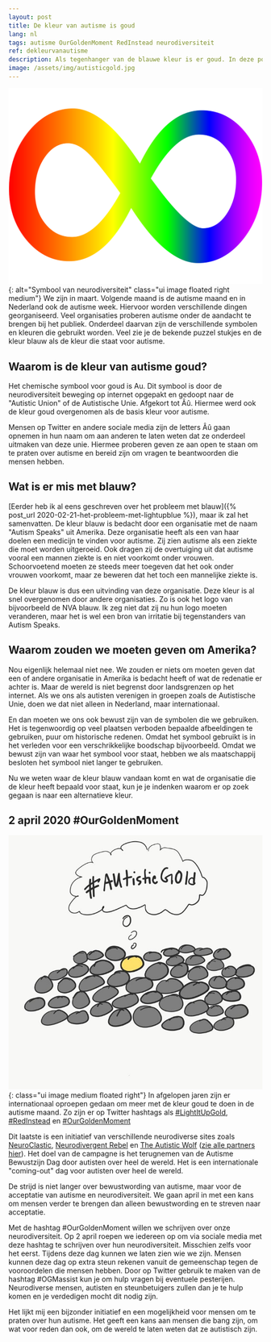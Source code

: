```yaml
---
layout: post
title: De kleur van autisme is goud
lang: nl
tags: autisme OurGoldenMoment RedInstead neurodiversiteit
ref: dekleurvanautisme
description: Als tegenhanger van de blauwe kleur is er goud. In deze post ga ik hierop in. Waarom is de kleur van autisme goud? En hoe kunnen we dat uitdragen naar de mensen om ons heen.
image: /assets/img/autisticgold.jpg
---
```

![Autistic Gold](/assets/img/neurodiversity-logo.png){: alt="Symbool van neurodiversiteit" class="ui image floated right medium"}
We zijn in maart. Volgende maand is de autisme maand en in Nederland ook de autisme week. Hiervoor worden verschillende dingen georganiseerd. Veel organisaties proberen autisme onder de aandacht te brengen bij het publiek. Onderdeel daarvan zijn de verschillende symbolen en kleuren die gebruikt worden. Veel zie je de bekende puzzel stukjes en de kleur blauw als de kleur die staat voor autisme.

## Waarom is de kleur van autisme goud?
Het chemische symbool voor goud is Au. Dit symbool is door de neurodiversiteit beweging op internet opgepakt en gedoopt naar de "Autistic Union" of de Autistische Unie. Afgekort tot Âû. Hiermee werd ook de kleur goud overgenomen als de basis kleur voor autisme.

Mensen op Twitter en andere sociale media zijn de letters Âû gaan opnemen in hun naam om aan anderen te laten weten dat ze onderdeel uitmaken van deze unie. Hiermee proberen geven ze aan open te staan om te praten over autisme en bereid zijn om vragen te beantwoorden die mensen hebben.

## Wat is er mis met blauw?
[Eerder heb ik al eens geschreven over het probleem met blauw]({% post_url 2020-02-21-het-probleem-met-lightupblue %}), maar ik zal het samenvatten. De kleur blauw is bedacht door een organisatie met de naam "Autism Speaks" uit Amerika. Deze organisatie heeft als een van haar doelen een medicijn te vinden voor autisme. Zij zien autisme als een ziekte die moet worden uitgeroeid. Ook dragen zij de overtuiging uit dat autisme vooral een mannen ziekte is en niet voorkomt onder vrouwen. Schoorvoetend moeten ze steeds meer toegeven dat het ook onder vrouwen voorkomt, maar ze beweren dat het toch een mannelijke ziekte is.

De kleur blauw is dus een uitvinding van deze organisatie. Deze kleur is al snel overgenomen door andere organisaties. Zo is ook het logo van bijvoorbeeld de NVA blauw. Ik zeg niet dat zij nu hun logo moeten veranderen, maar het is wel een bron van irritatie bij tegenstanders van Autism Speaks.

## Waarom zouden we moeten geven om Amerika?
Nou eigenlijk helemaal niet nee. We zouden er niets om moeten geven dat een of andere organisatie in Amerika is bedacht heeft of wat de redenatie er achter is. Maar de wereld is niet begrenst door landsgrenzen op het internet. Als we ons als autisten verenigen in groepen zoals de Autistische Unie, doen we dat niet alleen in Nederland, maar internationaal.

En dan moeten we ons ook bewust zijn van de symbolen die we gebruiken. Het is tegenwoordig op veel plaatsen verboden bepaalde afbeeldingen te gebruiken, puur om historische redenen. Omdat het symbool gebruikt is in het verleden voor een verschrikkelijke boodschap bijvoorbeeld. Omdat we bewust zijn van waar het symbool voor staat, hebben we als maatschappij besloten het symbool niet langer te gebruiken.

Nu we weten waar de kleur blauw vandaan komt en wat de organisatie die de kleur heeft bepaald voor staat, kun je je indenken waarom er op zoek gegaan is naar een alternatieve kleur.

## 2 april 2020 #OurGoldenMoment
![Neurodiversiteit](/assets/img/autisticgold.jpg){: class="ui image medium floated right"}
In afgelopen jaren zijn er internationaal oproepen gedaan om meer met de kleur goud te doen in de autisme maand. Zo zijn er op Twitter hashtags als [#LightItUpGold](https://twitter.com/hashtag/lightitupgold), [#RedInstead](https://twitter.com/hashtag/redinstead) en [#OurGoldenMoment](https://www.ourgoldenmoment.com/)

Dit laatste is een initiatief van verschillende neurodiverse sites zoals [NeuroClastic](https://neuroclastic.com/), [Neurodivergent Rebel](https://neurodivergentrebel.com/) en [The Autistic Wolf](https://www.facebook.com/autisticwolf) ([zie alle partners hier](https://www.ourgoldenmoment.com/partners)). Het doel van de campagne is het terugnemen van de Autisme Bewustzijn Dag door autisten over heel de wereld. Het is een internationale "coming-out" dag voor autisten over heel de wereld.

De strijd is niet langer over bewustwording van autisme, maar voor de acceptatie van autisme en neurodiversiteit. We gaan april in met een kans om mensen verder te brengen dan alleen bewustwording en te streven naar acceptatie.

Met de hashtag #OurGoldenMoment willen we schrijven over onze neurodiversiteit. Op 2 april roepen we iedereen op om via sociale media met deze hashtag te schrijven over hun neurodiversiteit. Misschien zelfs voor het eerst. Tijdens deze dag kunnen we laten zien wie we zijn. Mensen kunnen deze dag op extra steun rekenen vanuit de gemeenschap tegen de vooroordelen die mensen hebben. Door op Twitter gebruik te maken van de hashtag #OGMassist kun je om hulp vragen bij eventuele pesterijen. Neurodiverse mensen, autisten en steunbetuigers zullen dan je te hulp komen en je verdedigen mocht dit nodig zijn.

Het lijkt mij een bijzonder initiatief en een mogelijkheid voor mensen om te praten over hun autisme. Het geeft een kans aan mensen die bang zijn, om wat voor reden dan ook, om de wereld te laten weten dat ze autistisch zijn.
